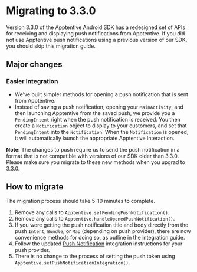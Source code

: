 # Migrating to 3.3.0

Version 3.3.0 of the Apptentive Android SDK has a redesigned set of APIs for receiving and displaying push notifications from Apptentive. If you did not use Apptentive push notifications using a previous version of our SDK, you should skip this migration guide.

## Major changes

### Easier Integration

* We've built simpler methods for opening a push notification that is sent from Apptentive.
* Instead of saving a push notification, opening your `MainActivity`, and then launching Apptentive from the saved push, we provide you a `PendingIntent` right when the push notification is received. You then create a `Notification` object to display to your customers, and set that `PendingIntent` into the `Notification`. When the `Notification` is opened, it will automatically launch the appropriate Apptentive Interaction.

**Note:** The changes to push require us to send the push notification in a format that is not compatible with versions of our SDK older than 3.3.0. Please make sure you migrate to these new methods when you upgrad to 3.3.0.

## How to migrate

The migration process should take 5-10 minutes to complete.

1. Remove any calls to `Apptentive.setPendingPushNotification()`.
2. Remove any calls to `Apptentive.handleOpenedPushNotification()`.
3. If you were getting the push notification title and body directly from the push `Intent`, `Bundle`, or `Map` (depending on push provider), there are now convenience methods for doing so, as outline in the integration guide.
4. Follow the updated [Push Notification](https://learn.apptentive.com/knowledge-base/android-integration/#5-push-notifications) integration instructions for your push provider.
5. There is no change to the process of setting the push token using `Apptentive.setPushNotificationIntegration()`.

